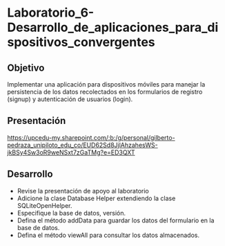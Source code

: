 # Laboratorio_6-Desarrollo_de_aplicaciones_para_dispositivos_convergentes

## Objetivo

Implementar una aplicación para dispositivos móviles para manejar la persistencia de los datos recolectados en los formularios de registro (signup) y autenticación de usuarios (login).

## Presentación

https://upcedu-my.sharepoint.com/:b:/g/personal/gilberto-pedraza_unipiloto_edu_co/EUD62Sd8JjlAhzahesWS-jkBSy4Sw3oR9weNSxt7zGaTMg?e=ED3QXT

## Desarrollo

   * Revise la presentación de apoyo al laboratorio
   * Adicione la clase Database Helper extendiendo la clase SQLiteOpenHelper.
   * Especifique la base de datos, versión.
   * Defina el método addData para guardar los datos del formulario en la base de datos.
   * Defina el método viewAll para consultar los datos almacenados.
